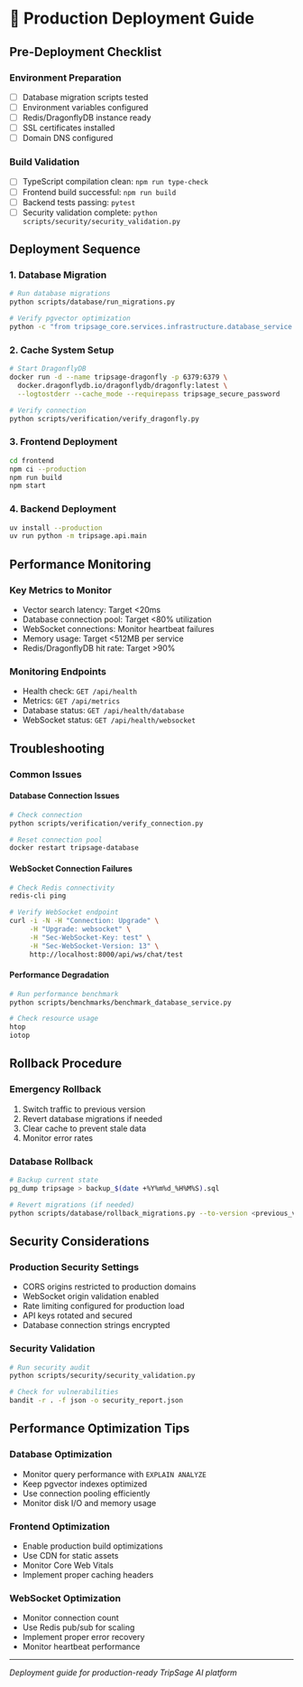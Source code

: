 # 🚀 Production Deployment Guide

## Pre-Deployment Checklist

### Environment Preparation
- [ ] Database migration scripts tested
- [ ] Environment variables configured
- [ ] Redis/DragonflyDB instance ready
- [ ] SSL certificates installed
- [ ] Domain DNS configured

### Build Validation
- [ ] TypeScript compilation clean: `npm run type-check`
- [ ] Frontend build successful: `npm run build`
- [ ] Backend tests passing: `pytest`
- [ ] Security validation complete: `python scripts/security/security_validation.py`

## Deployment Sequence

### 1. Database Migration
```bash
# Run database migrations
python scripts/database/run_migrations.py

# Verify pgvector optimization
python -c "from tripsage_core.services.infrastructure.database_service import DatabaseService; print('✅ Database service ready')"
```

### 2. Cache System Setup
```bash
# Start DragonflyDB
docker run -d --name tripsage-dragonfly -p 6379:6379 \
  docker.dragonflydb.io/dragonflydb/dragonfly:latest \
  --logtostderr --cache_mode --requirepass tripsage_secure_password

# Verify connection
python scripts/verification/verify_dragonfly.py
```

### 3. Frontend Deployment
```bash
cd frontend
npm ci --production
npm run build
npm start
```

### 4. Backend Deployment
```bash
uv install --production
uv run python -m tripsage.api.main
```

## Performance Monitoring

### Key Metrics to Monitor
- Vector search latency: Target <20ms
- Database connection pool: Target <80% utilization
- WebSocket connections: Monitor heartbeat failures
- Memory usage: Target <512MB per service
- Redis/DragonflyDB hit rate: Target >90%

### Monitoring Endpoints
- Health check: `GET /api/health`
- Metrics: `GET /api/metrics`
- Database status: `GET /api/health/database`
- WebSocket status: `GET /api/health/websocket`

## Troubleshooting

### Common Issues

#### Database Connection Issues
```bash
# Check connection
python scripts/verification/verify_connection.py

# Reset connection pool
docker restart tripsage-database
```

#### WebSocket Connection Failures
```bash
# Check Redis connectivity
redis-cli ping

# Verify WebSocket endpoint
curl -i -N -H "Connection: Upgrade" \
     -H "Upgrade: websocket" \
     -H "Sec-WebSocket-Key: test" \
     -H "Sec-WebSocket-Version: 13" \
     http://localhost:8000/api/ws/chat/test
```

#### Performance Degradation
```bash
# Run performance benchmark
python scripts/benchmarks/benchmark_database_service.py

# Check resource usage
htop
iotop
```

## Rollback Procedure

### Emergency Rollback
1. Switch traffic to previous version
2. Revert database migrations if needed
3. Clear cache to prevent stale data
4. Monitor error rates

### Database Rollback
```bash
# Backup current state
pg_dump tripsage > backup_$(date +%Y%m%d_%H%M%S).sql

# Revert migrations (if needed)
python scripts/database/rollback_migrations.py --to-version <previous_version>
```

## Security Considerations

### Production Security Settings
- CORS origins restricted to production domains
- WebSocket origin validation enabled
- Rate limiting configured for production load
- API keys rotated and secured
- Database connection strings encrypted

### Security Validation
```bash
# Run security audit
python scripts/security/security_validation.py

# Check for vulnerabilities
bandit -r . -f json -o security_report.json
```

## Performance Optimization Tips

### Database Optimization
- Monitor query performance with `EXPLAIN ANALYZE`
- Keep pgvector indexes optimized
- Use connection pooling efficiently
- Monitor disk I/O and memory usage

### Frontend Optimization
- Enable production build optimizations
- Use CDN for static assets
- Monitor Core Web Vitals
- Implement proper caching headers

### WebSocket Optimization
- Monitor connection count
- Use Redis pub/sub for scaling
- Implement proper error recovery
- Monitor heartbeat performance

---

*Deployment guide for production-ready TripSage AI platform*